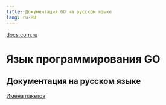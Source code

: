 ```yaml
---
title: Документация GO на русском языке
lang: ru-RU
---
```


[docs.com.ru](../index.md)

# Язык программирования GO
## Документация на русском языке

[Имена пакетов](../package_names.md)
